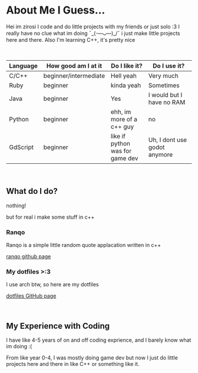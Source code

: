 # About Me I Guess...

Hei im zirosi I code and do little projects with my friends or just solo :3
I really have no clue what im doing ¯\_(ᵕ—ᴗ—)_/¯ i just make little projects here and there. Also I'm learning C++, it's pretty nice

<br/>

| Language     | How good am I at it   | Do I like it?                    | Do I use it?
| ------------ | --------------------- | ---------------------------------| --------------
| C/C++        | beginner/intermediate | Hell yeah                        | Very much
| Ruby         | beginner              | kinda yeah                       | Sometimes
| Java         | beginner    | Yes         | I would but I have no RAM
| Python       | beginner              | ehh, im more of a c++ guy        | no
| GdScript     | beginner              | like if python was for game dev  | Uh, I dont use godot anymore

<br/>

## What do I do?
nothing!

but for real i make some stuff in c++

### Ranqo

Ranqo is a simple little random quote applacation written in c++
  
[ranqo github page](https://github.com/zirosi/ranqo)

### My dotfiles >:3

I use arch btw, so here are my dotfiles

[dotfiles GitHub page](https://github.com/zirosi/dotfiles)

<br/>

## My Experience with Coding

I have like 4-5 years of on and off coding exprience, and I barely know what im doing :(

From like year 0-4, I was mostly doing game dev but now I just do little projects here and there in like C++ or something like it.
